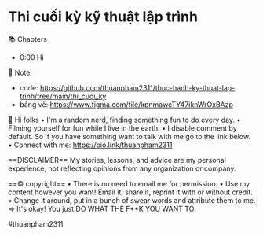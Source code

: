 # Thi cuối kỳ kỹ thuật lập trình

📚 Chapters

- 0:00 Hi

📓 Note:

- code: https://github.com/thuanpham2311/thuc-hanh-ky-thuat-lap-trinh/tree/main/thi_cuoi_ky
- bảng vẽ: https://www.figma.com/file/kpnmawcTY47iknWrOxBAzp

👋 Hi folks
• I'm a random nerd, finding something fun to do every day.
• Filming yourself for fun while I live in the earth.
• I disable comment by default. So if you have something want to talk with me go to the link below.
• Connect with me: https://bio.link/thuanpham2311

==DISCLAIMER==
My stories, lessons, and advice are my personal experience, not reflecting opinions from any organization or company.

==© copyright==
• There is no need to email me for permission.
• Use my content however you want! Email it, share it, reprint it with or without credit.
• Change it around, put in a bunch of swear words and attribute them to me.
⇒ It's okay! You just DO WHAT THE F\*\*K YOU WANT TO.

#thuanpham2311
